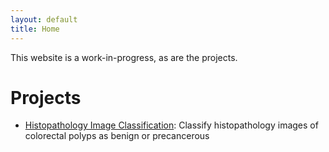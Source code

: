 ```yaml
---
layout: default
title: Home
---
```


This website is a work-in-progress, as are the projects.

# Projects

* [Histopathology Image Classification](https://rfdspeng.github.io/pages/mhist): Classify histopathology images of colorectal polyps as benign or precancerous